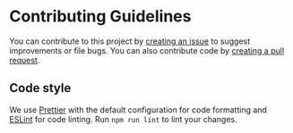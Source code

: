 # Contributing Guidelines

You can contribute to this project by [creating an issue](https://github.com/tewson/oireachtas-graphql/issues) to suggest improvements or file bugs. You can also contribute code by [creating a pull request](https://help.github.com/en/github/collaborating-with-issues-and-pull-requests/creating-a-pull-request).

## Code style

We use [Prettier](https://prettier.io) with the default configuration for code formatting and [ESLint](https://eslint.org) for code linting. Run `npm run lint` to lint your changes.
